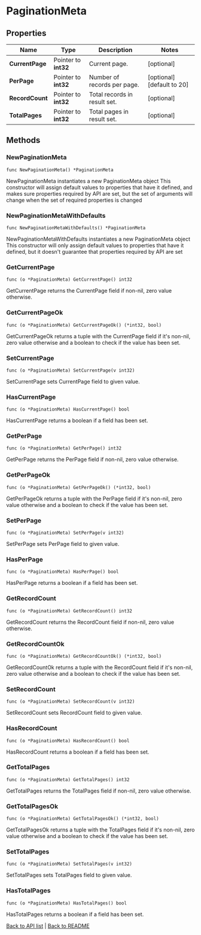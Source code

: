 # PaginationMeta

## Properties

Name | Type | Description | Notes
------------ | ------------- | ------------- | -------------
**CurrentPage** | Pointer to **int32** | Current page. | [optional] 
**PerPage** | Pointer to **int32** | Number of records per page. | [optional] [default to 20]
**RecordCount** | Pointer to **int32** | Total records in result set. | [optional] 
**TotalPages** | Pointer to **int32** | Total pages in result set. | [optional] 

## Methods

### NewPaginationMeta

`func NewPaginationMeta() *PaginationMeta`

NewPaginationMeta instantiates a new PaginationMeta object
This constructor will assign default values to properties that have it defined,
and makes sure properties required by API are set, but the set of arguments
will change when the set of required properties is changed

### NewPaginationMetaWithDefaults

`func NewPaginationMetaWithDefaults() *PaginationMeta`

NewPaginationMetaWithDefaults instantiates a new PaginationMeta object
This constructor will only assign default values to properties that have it defined,
but it doesn't guarantee that properties required by API are set

### GetCurrentPage

`func (o *PaginationMeta) GetCurrentPage() int32`

GetCurrentPage returns the CurrentPage field if non-nil, zero value otherwise.

### GetCurrentPageOk

`func (o *PaginationMeta) GetCurrentPageOk() (*int32, bool)`

GetCurrentPageOk returns a tuple with the CurrentPage field if it's non-nil, zero value otherwise
and a boolean to check if the value has been set.

### SetCurrentPage

`func (o *PaginationMeta) SetCurrentPage(v int32)`

SetCurrentPage sets CurrentPage field to given value.

### HasCurrentPage

`func (o *PaginationMeta) HasCurrentPage() bool`

HasCurrentPage returns a boolean if a field has been set.

### GetPerPage

`func (o *PaginationMeta) GetPerPage() int32`

GetPerPage returns the PerPage field if non-nil, zero value otherwise.

### GetPerPageOk

`func (o *PaginationMeta) GetPerPageOk() (*int32, bool)`

GetPerPageOk returns a tuple with the PerPage field if it's non-nil, zero value otherwise
and a boolean to check if the value has been set.

### SetPerPage

`func (o *PaginationMeta) SetPerPage(v int32)`

SetPerPage sets PerPage field to given value.

### HasPerPage

`func (o *PaginationMeta) HasPerPage() bool`

HasPerPage returns a boolean if a field has been set.

### GetRecordCount

`func (o *PaginationMeta) GetRecordCount() int32`

GetRecordCount returns the RecordCount field if non-nil, zero value otherwise.

### GetRecordCountOk

`func (o *PaginationMeta) GetRecordCountOk() (*int32, bool)`

GetRecordCountOk returns a tuple with the RecordCount field if it's non-nil, zero value otherwise
and a boolean to check if the value has been set.

### SetRecordCount

`func (o *PaginationMeta) SetRecordCount(v int32)`

SetRecordCount sets RecordCount field to given value.

### HasRecordCount

`func (o *PaginationMeta) HasRecordCount() bool`

HasRecordCount returns a boolean if a field has been set.

### GetTotalPages

`func (o *PaginationMeta) GetTotalPages() int32`

GetTotalPages returns the TotalPages field if non-nil, zero value otherwise.

### GetTotalPagesOk

`func (o *PaginationMeta) GetTotalPagesOk() (*int32, bool)`

GetTotalPagesOk returns a tuple with the TotalPages field if it's non-nil, zero value otherwise
and a boolean to check if the value has been set.

### SetTotalPages

`func (o *PaginationMeta) SetTotalPages(v int32)`

SetTotalPages sets TotalPages field to given value.

### HasTotalPages

`func (o *PaginationMeta) HasTotalPages() bool`

HasTotalPages returns a boolean if a field has been set.


[Back to API list](../README.md#documentation-for-api-endpoints) | [Back to README](../README.md)


